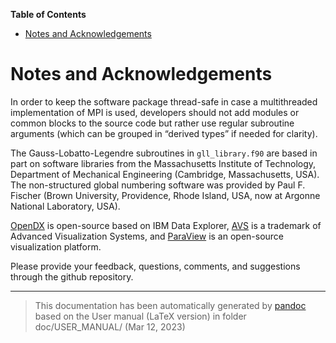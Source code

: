 **Table of Contents**

- [Notes and Acknowledgements](#cha:Notes-and-Acknowledgements)

Notes and Acknowledgements
==========================

In order to keep the software package thread-safe in case a multithreaded implementation of MPI is used, developers should not add modules or common blocks to the source code but rather use regular subroutine arguments (which can be grouped in “derived types” if needed for clarity).

The Gauss-Lobatto-Legendre subroutines in `gll_library.f90` are based in part on software libraries from the Massachusetts Institute of Technology, Department of Mechanical Engineering (Cambridge, Massachusetts, USA). The non-structured global numbering software was provided by Paul F. Fischer (Brown University, Providence, Rhode Island, USA, now at Argonne National Laboratory, USA).

[OpenDX](http://www.opendx.org) is open-source based on IBM Data Explorer, [AVS](http://www.avs.com) is a trademark of Advanced Visualization Systems, and [ParaView](http://www.paraview.org) is an open-source visualization platform.

Please provide your feedback, questions, comments, and suggestions through the github repository.

-----
> This documentation has been automatically generated by [pandoc](http://www.pandoc.org)
> based on the User manual (LaTeX version) in folder doc/USER_MANUAL/
> (Mar 12, 2023)

